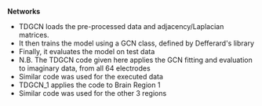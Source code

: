 
**Networks**

  - TDGCN loads the pre-processed data and adjacency/Laplacian matrices. 
  - It then trains the model using a GCN class, defined by Defferard's library
  - Finally, it evaluates the model on test data
  - N.B. The TDGCN code given here applies the GCN fitting and evaluation to imaginary data, from all 64 electrodes
  - Similar code was used for the executed data
  - TDGCN_1 applies the code to Brain Region 1
  - Similar code was used for the other 3 regions
  
